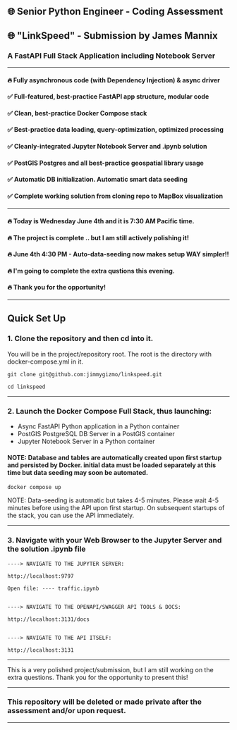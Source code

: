 ## 🌐 Senior Python Engineer - Coding Assessment

## 🌐 "LinkSpeed" - Submission by James Mannix

### A FastAPI Full Stack Application including Notebook Server

---------------------------------------------------------------------------

#### 🔥 Fully asynchronous code (with Dependency Injection) & async driver

#### ✅ Full-featured, best-practice FastAPI app structure, modular code

#### ✅ Clean, best-practice Docker Compose stack

#### ✅ Best-practice data loading, query-optimization, optimized processing

#### ✅ Cleanly-integrated Jupyter Notebook Server and .ipynb solution

#### ✅ PostGIS Postgres and all best-practice geospatial library usage

#### ✅ Automatic DB initialization. Automatic smart data seeding

#### ✅ Complete working solution from cloning repo to MapBox visualization

---------------------------------------------------------------------------

#### 🔥 Today is Wednesday June 4th and it is 7:30 AM Pacific time.

#### 🔥 The project is complete .. but I am still actively polishing it!

#### 🔥 June 4th 4:30 PM - Auto-data-seeding now makes setup WAY simpler!!

#### 🔥 I'm going to complete the extra qustions this evening.

#### 🔥 Thank you for the opportunity!

---------------------------------------------------------------------------

## Quick Set Up

### 1. Clone the repository and then cd into it.

You will be in the project/repository root. The root is the directory with docker-compose.yml in it.


    git clone git@github.com:jimmygizmo/linkspeed.git

    cd linkspeed


---------------------------------------------------------------------------
### 2. Launch the Docker Compose Full Stack, thus launching:
- Async FastAPI Python application in a Python container
- PostGIS PostgreSQL DB Server in a PostGIS container
- Jupyter Notebook Server in a Python container

#### NOTE: Database and tables are automatically created upon first startup and persisted by Docker. initial data must be loaded separately at this time but data seeding may soon be automated.

    docker compose up

NOTE: Data-seeding is automatic but takes 4-5 minutes. Please wait 4-5 minutes before using the API upon first startup.
On subsequent startups of the stack, you can use the API immediately.

---------------------------------------------------------------------------

### 3. Navigate with your Web Browser to the Jupyter Server and the solution .ipynb file

    ----> NAVIGATE TO THE JUPYTER SERVER:

    http://localhost:9797

    Open file: ---- traffic.ipynb


    ----> NAVIGATE TO THE OPENAPI/SWAGGER API TOOLS & DOCS:

    http://localhost:3131/docs


    ----> NAVIGATE TO THE API ITSELF:

    http://localhost:3131


---------------------------------------------------------------------------

This is a very polished project/submission, but I am still working on the extra questions.
Thank you for the opportunity to present this!

---------------------------------------------------------------------------

### This repository will be deleted or made private after the assessment and/or upon request.

---------------------------------------------------------------------------

